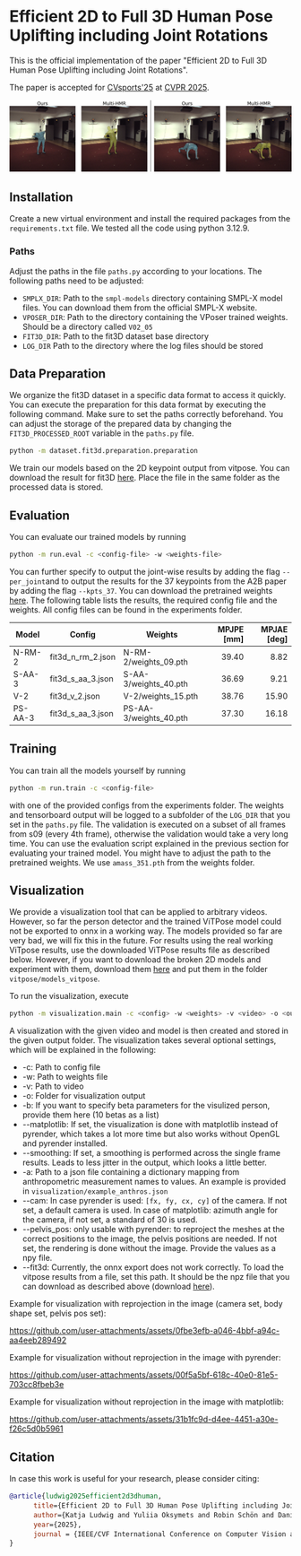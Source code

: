 # Efficient 2D to Full 3D Human Pose Uplifting including Joint Rotations

This is the official implementation of the paper "Efficient 2D to Full 3D Human Pose Uplifting including Joint Rotations".

The paper is accepted for [CVsports'25](https://vap.aau.dk/cvsports/) at [CVPR 2025](https://cvpr.thecvf.com/Conferences/2025). 

![Example](visualization.png)

## Installation

Create a new virtual environment and install the required packages from the `requirements.txt` file. We tested all the code using python 3.12.9.

### Paths

Adjust the paths in the file `paths.py` according to your locations. The following paths need to be adjusted:
- `SMPLX_DIR`: Path to the `smpl-models` directory containing SMPL-X model files. You can download them from the official SMPL-X website.
- `VPOSER_DIR`: Path to the directory containing the VPoser trained weights. Should be a directory called `V02_05`
- `FIT3D_DIR`: Path to the fit3D dataset base directory
- `LOG_DIR` Path to the directory where the log files should be stored

## Data Preparation

We organize the fit3D dataset in a specific data format to access it quickly. You can execute the preparation for this data format by executing the following command. Make sure to set the paths correctly beforehand. You can adjust the storage of the prepared data by changing the `FIT3D_PROCESSED_ROOT` variable in the `paths.py` file.

```bash
python -m dataset.fit3d.preparation.preparation
```

We train our models based on the 2D keypoint output from vitpose. You can download the result for fit3D [here](https://mediastore.rz.uni-augsburg.de/get/0G8X0KU02s/). Place the file in the same folder as the processed data is stored.

## Evaluation

You can evaluate our trained models by running 
```bash
python -m run.eval -c <config-file> -w <weights-file>
```
You can further specify to output the joint-wise results by adding the flag `--per_joint`and to output the results for the 37 keypoints from the A2B paper by adding the flag `--kpts_37`. You can download the pretrained weights [here](https://mediastore.rz.uni-augsburg.de/get/bOKbRlbj4_/). The following table lists the results, the required config file and the weights. All config files can be found in the experiments folder.

| Model   | Config            | Weights                | MPJPE [mm] | MPJAE [deg] |
|---------|-------------------|------------------------|-----------:|------------:|
| N-RM-2  | fit3d_n_rm_2.json | N-RM-2/weights_09.pth  |      39.40 |        8.82 |
| S-AA-3  | fit3d_s_aa_3.json | S-AA-3/weights_40.pth  |      36.69 |        9.21 |
| V-2     | fit3d_v_2.json    | V-2/weights_15.pth     |      38.76 |       15.90 |
| PS-AA-3 | fit3d_s_aa_3.json | PS-AA-3/weights_40.pth |      37.30 |       16.18 |


## Training

You can train all the models yourself by running 
```bash
python -m run.train -c <config-file>
``` 
with one of the provided configs from the experiments folder. The weights and tensorboard output will be logged to a subfolder of the `LOG_DIR` that you set in the `paths.py` file. The validation is executed on a subset of all frames from s09 (every 4th frame), otherwise the validation would take a very long time. You can use the evaluation script explained in the previous section for evaluating your trained model. You might have to adjust the path to the pretrained weights. We use `amass_351.pth` from the weights folder.

## Visualization

We provide a visualization tool that can be applied to arbitrary videos. However, so far the person detector and the trained ViTPose model could not be exported to onnx in a working way. The models provided so far are very bad, we will fix this in the future. For results using the real working ViTpose results, use the downloaded ViTPose results file as described below. However, if you want to download the broken 2D models and experiment with them, download them [here](https://mediastore.rz.uni-augsburg.de/get/3ZlfF6d3YQ/) and put them in the folder `vitpose/models_vitpose`.

To run the visualization, execute 
```bash
python -m visualization.main -c <config> -w <weights> -v <video> -o <output_dir> --fit3d <path to downloaded vitpose 2d keypoints>
``` 
A visualization with the given video and model is then created and stored in the given output folder. The visualization takes several optional settings, which will be explained in the following:
- -c: Path to config file
- -w: Path to weights file
- -v: Path to video
- -o: Folder for visualization output
- -b: If you want to specify beta parameters for the visulized person, provide them here (10 betas as a list)
- --matplotlib: If set, the visualization is done with matplotlib instead of pyrender, which takes a lot more time but also works without OpenGL and pyrender installed.
- --smoothing: If set, a smoothing is performed across the single frame results. Leads to less jitter in the output, which looks a little better.
- -a: Path to a json file containing a dictionary mapping from anthropometric measurement names to values. An example is provided in `visualization/example_anthros.json`
- --cam:  In case pyrender is used: `[fx, fy, cx, cy]` of the camera. If not set, a default camera is used. In case of matplotlib: azimuth angle for the camera, if not set, a standard of 30 is used. 
- --pelvis_pos:  only usable with pyrender: to reproject the meshes at the correct positions to the image, the pelvis positions are needed. If not set, the rendering is done without the image. Provide the values as a npy file.
- --fit3d: Currently, the onnx export does not work correctly. To load the vitpose results from a file, set this path. It should be the npz file that you can download as described above (download [here](https://mediastore.rz.uni-augsburg.de/get/0G8X0KU02s/)).

Example for visualization with reprojection in the image (camera set, body shape set, pelvis pos set): 


https://github.com/user-attachments/assets/0fbe3efb-a046-4bbf-a94c-aa4eeb289492


Example for visualization without reprojection in the image with pyrender: 


https://github.com/user-attachments/assets/00f5a5bf-618c-40e0-81e5-703cc8fbeb3e


Example for visualization without reprojection in the image with matplotlib: 


https://github.com/user-attachments/assets/31b1fc9d-d4ee-4451-a30e-f26c5d0b5961


## Citation

In case this work is useful for your research, please consider citing:
```bibtex
@article{ludwig2025efficient2d3dhuman,
      title={Efficient 2D to Full 3D Human Pose Uplifting including Joint Rotations}, 
      author={Katja Ludwig and Yuliia Oksymets and Robin Schön and Daniel Kienzle and Rainer Lienhart},
      year={2025},
      journal = {IEEE/CVF International Conference on Computer Vision and Pattern Recognition Workshops (CVPRW)},
}
```
